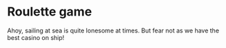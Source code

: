 # Roulette game

Ahoy, sailing at sea is quite lonesome at times. But fear not as we have the best casino on ship!

